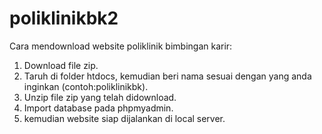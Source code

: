 # poliklinikbk2
Cara mendownload website poliklinik bimbingan karir:
1. Download file zip.
2. Taruh di folder htdocs, kemudian beri nama sesuai dengan yang anda inginkan (contoh:poliklinikbk).
3. Unzip file zip yang telah didownload.
4. Import database pada phpmyadmin.
5. kemudian website siap dijalankan di local server.
